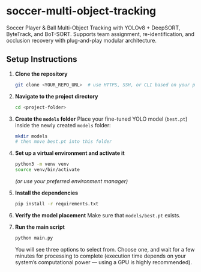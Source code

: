 # soccer-multi-object-tracking
Soccer Player &amp; Ball Multi-Object Tracking with YOLOv8 + DeepSORT, ByteTrack, and BoT-SORT. Supports team assignment, re-identification, and occlusion recovery with plug-and-play modular architecture.


## Setup Instructions

1. **Clone the repository**

   ```bash
   git clone <YOUR_REPO_URL>  # use HTTPS, SSH, or CLI based on your preference
   ```

2. **Navigate to the project directory**

   ```bash
   cd <project-folder>
   ```

3. **Create the `models` folder**
   Place your fine-tuned YOLO model (`best.pt`) inside the newly created `models` folder:

   ```bash
   mkdir models
   # then move best.pt into this folder
   ```

4. **Set up a virtual environment and activate it**

   ```bash
   python3 -m venv venv
   source venv/bin/activate
   ```

   *(or use your preferred environment manager)*

5. **Install the dependencies**

   ```bash
   pip install -r requirements.txt
   ```

6. **Verify the model placement**
   Make sure that `models/best.pt` exists.

7. **Run the main script**

   ```bash
   python main.py
   ```

   You will see three options to select from. Choose one, and wait for a few minutes for processing to complete (execution time depends on your system’s computational power — using a GPU is highly recommended).

